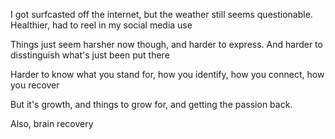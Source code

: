 I got surfcasted off the internet, but the weather still seems questionable. Healthier, had to reel in my social media use

Things just seem harsher now though, and harder to express. And harder to disstinguish what's just been put there

Harder to know what you stand for, how you identify, how you connect, how you recover

But it's growth, and things to grow for, and getting the passion back.



Also, brain recovery

